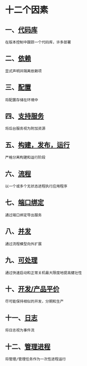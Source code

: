 # 十二个因素

## 一、<a href="https://12factor.net/codebase">代码库</a>
```shell
在版本控制中跟踪一个代码库，许多部署
```
## 二、<a href="https://12factor.net/dependencies">依赖</a>
```shell
显式声明并隔离依赖项
```
## 三、<a href="https://12factor.net/config">配置</a>
```shell
将配置存储在环境中
```
## 四、<a href="https://12factor.net/backing-services">支持服务</a>
```shell
将后台服务视为附加资源
```
## 五、<a href="https://12factor.net/build-release-run">构建，发布，运行</a>
```shell
严格分离构建和运行阶段
```
## 六、<a href="https://12factor.net/processes">流程</a>
```shell
以一个或多个无状态进程执行应用程序
```
## 七、<a href="https://12factor.net/port-binding">端口绑定</a>
```shell
通过端口绑定导出服务
```
## 八、<a href="https://12factor.net/concurrency">并发</a>
```shell
通过流程模型向外扩展
```
## 九、<a href="https://12factor.net/disposability">可处理</a>
```shell
通过快速启动和正常关机最大限度地提高健壮性
```
## 十、<a href="https://12factor.net/dev-prod-parity">开发/产品平价</a>
```shell
尽可能保持相似的开发，分期和生产
```
## 十一、<a href="https://12factor.net/logs">日志</a>
```shell
将日志视为事件流
```
## 十二、<a href="https://12factor.net/admin-processes">管理进程</a>
```shell
将管理/管理任务作为一次性进程运行
```
